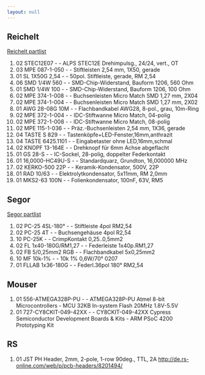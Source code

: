 ```yaml
---
layout: null
---
```


## Reichelt

[Reichelt partlist](https://secure.reichelt.de/index.html?&ACTION=20&AWKID=1073706&PROVID=2084)

01. 02  STEC12E07		- - ALPS STEC12E Drehimpulsg., 24/24, vert., OT				 	 
02. 03  MPE 087-1-050	- - Stiftleisten 2,54 mm, 1X50, gerade						 	 
03. 01  SL 1X50G 2,54	- - 50pol. Stiftleiste, gerade, RM 2,54						 	 
04. 06  SMD 1/4W 560	- - SMD-Chip-Widerstand, Bauform 1206, 560 Ohm				 	 
05. 01  SMD 1/4W 100	- - SMD-Chip-Widerstand, Bauform 1206, 100 Ohm				 	 
06. 02  MPE 374-1-008	- - Buchsenleisten Micro Match SMD 1,27 mm, 2X04			 	 
07. 02  MPE 374-1-004	- - Buchsenleisten Micro Match SMD 1,27 mm, 2X02			 	 
08. 01  AWG 28-08G 10M	- - Flachbandkabel AWG28, 8-pol., grau, 10m-Ring			 	 
09. 02  MPE 372-1-004	- - IDC-Stiftwanne Micro Match, 04-polig					 	 
10. 02  MPE 372-1-008	- - IDC-Stiftwanne Micro Match, 08-polig					 	 
11. 02  MPE 115-1-036	- - Präz.-Buchsenleisten 2,54 mm, 1X36, gerade				 	 
12. 04  TASTE S 829		- - Tastenköpfe+LED-Fenster,16mm,anthrazit					 	 
13. 04  TASTE 6425.1101	- - Eingabetaster ohne LED,16mm,schmal						 	 
14. 02  KNOPF 13-164E	- - Drehknopf für 6mm Achse abgeflacht						 	 
15. 01  GS 28-S			- - IC-Sockel, 28-polig, doppelter Federkontakt				 	 
16. 01  16,0000-HC49U-S	- - Standardquarz, Grundton, 16,000000 MHz					 	 
17. 02  KERKO-500 22P	- - Keramik-Kondensator, 500V, 22P							 	 
18. 01  RAD 10/63		- - Elektrolytkondensator, 5x11mm, RM 2,0mm					 	 
19. 01  MKS2-63 100N	- - Folienkondensator, 100nF, 63V, RM5				


## Segor

[Segor partlist](http://www.segor.de/shop?M=M&Q=PushPullSE)

01. 02  PC-25 4SL-180°      - - Stiftleiste 4pol RM2,54
02. 02  PC-25 4T            - - Buchsengehäuse 4pol R2,54
03. 10  PC-25K              - - CrimpKontakt 0,25..0,5mm2
04. 02  FL 1x40-180G/RM1,27 - - Federleiste 1x40p.RM1,27
05. 02  FB 5/0,25mm2 RGB    - - Flachbandkabel 5x0,25mm2
06. 10  MF 10k-1%           - - 10k 1% 0,6W/70° 0207
07. 01  FLLAB 1x36-180G     - - Federl.36pol 180° RM2,54

## Mouser

01. 01  556-ATMEGA328P-PU    - -   ATMEGA328P-PU       Atmel   8-bit Microcontrollers - MCU 32KB In-system Flash 20MHz 1.8V-5.5V
02. 01  727-CY8CKIT-049-42XX - -   CY8CKIT-049-42XX    Cypress Semiconductor   Development Boards & Kits - ARM PSoC 4200 Prototyping Kit

## RS

01. 01  JST PH Header, 2mm, 2-pole, 1-row 90deg., TTL, 2A  http://de.rs-online.com/web/p/pcb-headers/8201494/
